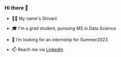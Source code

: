 ### Hi there 👋

- 🙋‍♀️ My name's Shivani

- 🎓 I'm a grad student, pursuing MS in Data Science
 

<!-- - 🌱 I’m currently learning 'Data Science Fundamentals with Python and SQL Specialization' from IBM -->

- 👀 I’m looking for an internship for Summer2023 

<!-- - 💞️ I’m looking to collaborate on ... -->
- 📫 Reach me via [LinkedIn]( https://www.linkedin.com/in/shivani-t/)

<!---
skylar17/skylar17 is a ✨ special ✨ repository because its `README.md` (this file) appears on your GitHub profile.
You can click the Preview link to take a look at your changes.
--->





<!--
**skylar17/skylar17** is a ✨ _special_ ✨ repository because its `README.md` (this file) appears on your GitHub profile.

Here are some ideas to get you started:

- 🔭 I’m currently working on ...
- 🌱 I’m currently learning ...
- 👯 I’m looking to collaborate on ...
- 🤔 I’m looking for help with ...
- 💬 Ask me about ...
- 📫 How to reach me: ...
- 😄 Pronouns: ...
- ⚡ Fun fact: ...
-->
